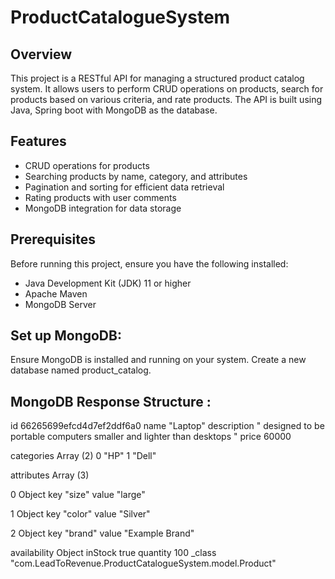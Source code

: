# ProductCatalogueSystem

## Overview
This project is a RESTful API for managing a structured product catalog system. It allows users to perform CRUD operations on products, search for products based on various criteria, and rate products. The API is built using Java, Spring boot with MongoDB as the database.

## Features
- CRUD operations for products
- Searching products by name, category, and attributes
- Pagination and sorting for efficient data retrieval
- Rating products with user comments
- MongoDB integration for data storage

## Prerequisites
Before running this project, ensure you have the following installed:
- Java Development Kit (JDK) 11 or higher
- Apache Maven
- MongoDB Server
  
## Set up MongoDB:
Ensure MongoDB is installed and running on your system.
Create a new database named product_catalog.

## MongoDB Response Structure : 
id
66265699efcd4d7ef2ddf6a0
name
"Laptop"
description
" designed to be portable computers smaller and lighter than desktops "
price
60000

categories
Array (2)
0
"HP"
1
"Dell"

attributes
Array (3)

0
Object
key
"size"
value
"large"

1
Object
key
"color"
value
"Silver"

2
Object
key
"brand"
value
"Example Brand"

availability
Object
inStock
true
quantity
100
_class
"com.LeadToRevenue.ProductCatalogueSystem.model.Product"

